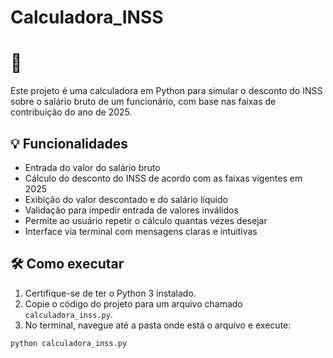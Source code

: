 # Calculadora_INSS

# 🧮

Este projeto é uma calculadora em Python para simular o desconto do INSS sobre o salário bruto de um funcionário, com base nas faixas de contribuição do ano de 2025.

## 💡 Funcionalidades

- Entrada do valor do salário bruto
- Cálculo do desconto do INSS de acordo com as faixas vigentes em 2025
- Exibição do valor descontado e do salário líquido
- Validação para impedir entrada de valores inválidos
- Permite ao usuário repetir o cálculo quantas vezes desejar
- Interface via terminal com mensagens claras e intuitivas

## 🛠 Como executar

1. Certifique-se de ter o Python 3 instalado.
2. Copie o código do projeto para um arquivo chamado `calculadora_inss.py`.
3. No terminal, navegue até a pasta onde está o arquivo e execute:

```bash
python calculadora_inss.py
